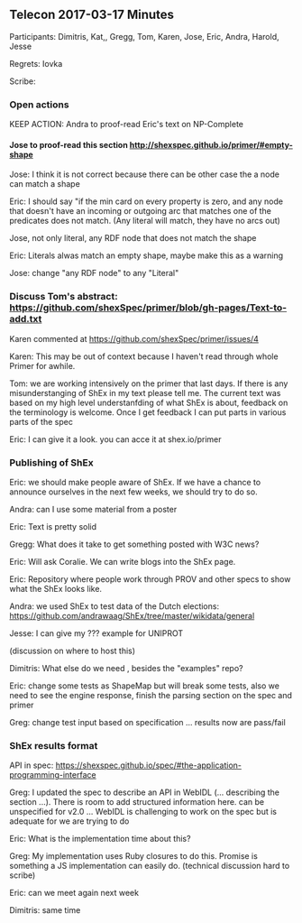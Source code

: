## Telecon 2017-03-17 Minutes

Participants: Dimitris, Kat,, Gregg, Tom, Karen, Jose, Eric, Andra, Harold, Jesse
    
Regrets: Iovka

Scribe: 


### Open actions

KEEP ACTION: Andra to proof-read Eric's text on NP-Complete

#### Jose to proof-read this section http://shexspec.github.io/primer/#empty-shape

Jose: I think it is not correct because  there can be other case the a node can match a shape

Eric: I should say "if the min card on every property is zero, and any node that doesn't have an incoming or outgoing arc that matches one of the predicates does not match. (Any literal will match, they have no arcs out)

Jose, not only literal, any RDF node that does not match the shape

Eric: Literals alwas match an empty shape, maybe make this as a warning

Jose: change "any RDF node" to any "Literal"

### Discuss Tom's abstract: https://github.com/shexSpec/primer/blob/gh-pages/Text-to-add.txt

Karen commented at https://github.com/shexSpec/primer/issues/4

Karen: This may be out of context because I haven't read through whole Primer for awhile.

Tom: we are working intensively on the primer that last days. If there is any misunderstanging of ShEx in my text please tell me. The current text was based on my high level understanfding of what ShEx is about, feedback on the terminology is welcome. Once I get feedback I can put parts in various parts of the spec

Eric: I can give it a look. you can acce it at shex.io/primer

### Publishing of ShEx

Eric: we should make people aware of ShEx. If we have a chance to announce ourselves in the next few weeks, we should try to do so.

Andra: can I use some material from a poster

Eric: Text is pretty solid

Gregg: What does it take to get something posted with W3C news?

Eric: Will ask Coralie.  We can write blogs into the ShEx page.

Eric: Repository where people work through PROV and other specs to show what the ShEx looks like.

Andra: we used ShEx to test data of the Dutch elections: https://github.com/andrawaag/ShEx/tree/master/wikidata/general

Jesse: I can give my ??? example for UNIPROT

(discussion on where to host this)

Dimitris: What else do we need , besides the "examples" repo?

Eric: change some tests as ShapeMap but will break some tests, also we need to see the engine response, finish the parsing section on the spec and primer

Greg: change test input based on specification
... results now are pass/fail

### ShEx results format

API in spec: https://shexspec.github.io/spec/#the-application-programming-interface

Greg: I updated the spec to describe an API in WebIDL  (... describing the section ...). There is room to add structured information here. can be unspecified for v2.0
... WebIDL is challenging to work on the spec but is adequate for we are trying to do

Eric: What is the implementation time about this?

Greg: My implementation uses Ruby closures to do this. Promise is something a JS implementation can easily do.
(technical discussion hard to scribe)

Eric: can we meet again next week

Dimitris: same time
